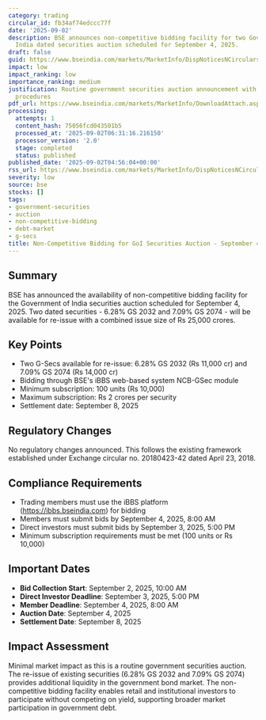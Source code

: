 ```yaml
---
category: trading
circular_id: fb34af74edccc77f
date: '2025-09-02'
description: BSE announces non-competitive bidding facility for two Government of
  India dated securities auction scheduled for September 4, 2025.
draft: false
guid: https://www.bseindia.com/markets/MarketInfo/DispNoticesNCirculars.aspx?Noticeid={DDE28DDB-5363-456B-8038-FF39A680550B}&noticeno=20250902-1&dt=09/02/2025&icount=1&totcount=4&flag=0
impact: low
impact_ranking: low
importance_ranking: medium
justification: Routine government securities auction announcement with standard bidding
  procedures
pdf_url: https://www.bseindia.com/markets/MarketInfo/DownloadAttach.aspx?id=20250902-1&attachedId=
processing:
  attempts: 1
  content_hash: 75056fcd043501b5
  processed_at: '2025-09-02T06:31:16.216150'
  processor_version: '2.0'
  stage: completed
  status: published
published_date: '2025-09-02T04:56:04+00:00'
rss_url: https://www.bseindia.com/markets/MarketInfo/DispNoticesNCirculars.aspx?Noticeid={DDE28DDB-5363-456B-8038-FF39A680550B}&noticeno=20250902-1&dt=09/02/2025&icount=1&totcount=4&flag=0
severity: low
source: bse
stocks: []
tags:
- government-securities
- auction
- non-competitive-bidding
- debt-market
- g-secs
title: Non-Competitive Bidding for GoI Securities Auction - September 4, 2025
---
```


## Summary

BSE has announced the availability of non-competitive bidding facility for the Government of India securities auction scheduled for September 4, 2025. Two dated securities - 6.28% GS 2032 and 7.09% GS 2074 - will be available for re-issue with a combined issue size of Rs 25,000 crores.

## Key Points

- Two G-Secs available for re-issue: 6.28% GS 2032 (Rs 11,000 cr) and 7.09% GS 2074 (Rs 14,000 cr)
- Bidding through BSE's iBBS web-based system NCB-GSec module
- Minimum subscription: 100 units (Rs 10,000)
- Maximum subscription: Rs 2 crores per security
- Settlement date: September 8, 2025

## Regulatory Changes

No regulatory changes announced. This follows the existing framework established under Exchange circular no. 20180423-42 dated April 23, 2018.

## Compliance Requirements

- Trading members must use the iBBS platform (https://ibbs.bseindia.com) for bidding
- Members must submit bids by September 4, 2025, 8:00 AM
- Direct investors must submit bids by September 3, 2025, 5:00 PM
- Minimum subscription requirements must be met (100 units or Rs 10,000)

## Important Dates

- **Bid Collection Start**: September 2, 2025, 10:00 AM
- **Direct Investor Deadline**: September 3, 2025, 5:00 PM
- **Member Deadline**: September 4, 2025, 8:00 AM
- **Auction Date**: September 4, 2025
- **Settlement Date**: September 8, 2025

## Impact Assessment

Minimal market impact as this is a routine government securities auction. The re-issue of existing securities (6.28% GS 2032 and 7.09% GS 2074) provides additional liquidity in the government bond market. The non-competitive bidding facility enables retail and institutional investors to participate without competing on yield, supporting broader market participation in government debt.